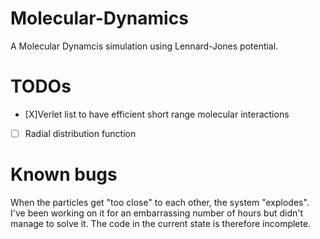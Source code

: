 # Molecular-Dynamics

A Molecular Dynamcis simulation using Lennard-Jones potential.

# TODOs
- [X]Verlet list to have efficient short range molecular interactions
- [ ] Radial distribution function


# Known bugs
When the particles get "too close" to each other, the system "explodes". I've been working on it for an embarrassing number of hours but didn't manage to solve it. The code in the current state is therefore incomplete. 
